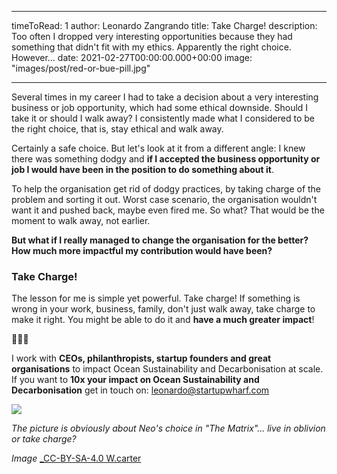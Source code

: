 
---
timeToRead: 1
author: Leonardo Zangrando
title: Take Charge!
description: Too often I dropped very interesting opportunities because they had something
  that didn't fit with my ethics. Apparently the right choice. However...
date: 2021-02-27T00:00:00.000+00:00
image: "images/post/red-or-bue-pill.jpg"

---
Several times in my career I had to take a decision about a very interesting business or job opportunity, which had some ethical downside. Should I take it or should I walk away? I consistently made what I considered to be the right choice, that is, stay ethical and walk away.

Certainly a safe choice. But let's look at it from a different angle: I knew there was something dodgy and **if I accepted the business opportunity or job I would have been in the position to do something about it**.

To help the organisation get rid of dodgy practices, by taking charge of the problem and sorting it out. Worst case scenario, the organisation wouldn't want it and pushed back, maybe even fired me. So what? That would be the moment to walk away, not earlier.

**But what if I really managed to change the organisation for the better? How much more impactful my contribution would have been?**

### Take Charge!

The lesson for me is simple yet powerful. Take charge! If something is wrong in your work, business, family, don't just walk away, take charge to make it right. You might be able to do it and **have a much greater impact**!

🌊🌊🌊

I work with **CEOs, philanthropists, startup founders and great organisations** to impact Ocean Sustainability and Decarbonisation at scale. If you want to **10x your impact on Ocean Sustainability and Decarbonisation** get in touch on: [leonardo@startupwharf.com](mailto:leonardo@startupwharf.com)

![](images/post/red-or-bue-pill.jpg)

_The picture is obviously about Neo's choice in "The Matrix"... live in oblivion or take charge?_

_Image_ [_CC-BY-SA-4.0 W.carter](https://commons.wikimedia.org/wiki/File:Red_and_blue_pill.jpg)
